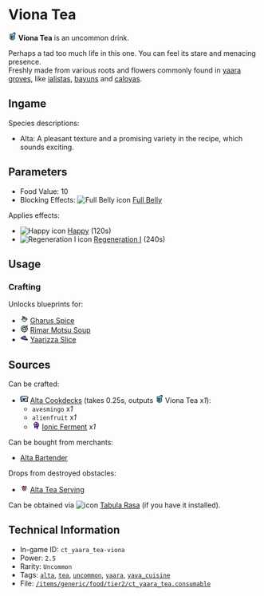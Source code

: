# Viona Tea

<img src="https://raw.githubusercontent.com/Ceterai/Enternia/main/items/generic/food/tier2/ct_yaara_tea.png" alt="Viona Tea icon" loading="lazy" width="auto" height="16px"/> **Viona Tea** is an uncommon drink.

Perhaps a tad too much life in this one. You can feel its stare and menacing presence.  
Freshly made from various roots and flowers commonly found in [yaara groves](https://ceterai.github.io/MyEnternia/Wiki/yaaragroves), like [ialistas](https://ceterai.github.io/MyEnternia/Wiki/ialistas), [bayuns](https://ceterai.github.io/MyEnternia/Wiki/bayuns) and [caloyas](https://ceterai.github.io/MyEnternia/Wiki/caloyas).

## Ingame

Species descriptions:

- Alta: A pleasant texture and a promising variety in the recipe, which sounds exciting.

## Parameters

- Food Value: 10
- Blocking Effects: <img src="https://starbounder.org/mediawiki/images/6/60/Status_Well_Fed.png" alt="Full Belly icon" loading="lazy" width="16px" height="16px"/> [Full Belly](https://starbounder.org/Full_Belly)

Applies effects:

- <img src="https://raw.githubusercontent.com/Ceterai/Enternia/main/animations/emotes/alta/happy.png:1" alt="Happy icon" loading="lazy" width="auto" height="16px"/> [Happy](https://ceterai.github.io/MyEnternia/Wiki/Happy) (120s)
- <img src="https://starbounder.org/mediawiki/images/b/b3/Status_Regeneration.png" alt="Regeneration I icon" loading="lazy" width="16px" height="16px"/> [Regeneration I](https://starbounder.org/Regeneration_(Buff)) (240s)

## Usage

### Crafting

Unlocks blueprints for:

- <img src="https://raw.githubusercontent.com/Ceterai/Enternia/main/items/generic/food/other/ct_gharus_spice.png" alt="Gharus Spice icon" loading="lazy" width="auto" height="16px"/> [Gharus Spice](https://ceterai.github.io/MyEnternia/Wiki/GharusSpice)
- <img src="https://raw.githubusercontent.com/Ceterai/Enternia/main/items/generic/food/tier3/ct_rimar_motsu.png" alt="Rimar Motsu Soup icon" loading="lazy" width="auto" height="16px"/> [Rimar Motsu Soup](https://ceterai.github.io/MyEnternia/Wiki/RimarMotsuSoup)
- <img src="https://raw.githubusercontent.com/Ceterai/Enternia/main/items/generic/food/tier3/ct_yaarizza.png" alt="Yaarizza Slice icon" loading="lazy" width="auto" height="16px"/> [Yaarizza Slice](https://ceterai.github.io/MyEnternia/Wiki/YaarizzaSlice)

## Sources

Can be crafted:

- ![ ](https://raw.githubusercontent.com/Ceterai/Enternia/main/objects/alta/cooking/cookdecks/icon.png) [Alta Cookdecks](https://ceterai.github.io/MyEnternia/Wiki/AltaCookdecks) (takes 0.25s, outputs <img src="https://raw.githubusercontent.com/Ceterai/Enternia/main/items/generic/food/tier2/ct_yaara_tea.png" alt="Viona Tea icon" loading="lazy" width="auto" height="16px"/> Viona Tea x*1*):
  - `avesmingo` x*1*
  - `alienfruit` x*1*
  - <img src="https://raw.githubusercontent.com/Ceterai/Enternia/main/items/generic/produce/ct_ionic_sap.png" alt="Ionic Ferment icon" loading="lazy" width="auto" height="16px"/> [Ionic Ferment](https://ceterai.github.io/MyEnternia/Wiki/IonicFerment) x*1*

Can be bought from merchants:

- [Alta Bartender](https://ceterai.github.io/MyEnternia/Wiki/AltaBartender)

Drops from destroyed obstacles:

- <img src="https://raw.githubusercontent.com/Ceterai/Enternia/main/objects/alta/special/food/tea/icon.png" alt="Alta Tea Serving icon" loading="lazy" width="auto" height="16px"/> [Alta Tea Serving](https://ceterai.github.io/MyEnternia/Wiki/AltaTeaServing)

Can be obtained via <img src="https://steamuserimages-a.akamaihd.net/ugc/263843960696222713/3EC9A7C005541F7D577EBCB8C5736B4EFC9973D6/" alt="icon" width="8" height="12"/> [Tabula Rasa](https://community.playstarbound.com/resources/the-tabula-rasa.3222/) (if you have it installed).

## Technical Information

- In-game ID: `ct_yaara_tea-viona`
- Power: `2.5`
- Rarity: `Uncommon`
- Tags: [`alta`](https://ceterai.github.io/MyEnternia/Wiki/Tags/Alta), [`tea`](https://ceterai.github.io/MyEnternia/Wiki/Tags/Tea), [`uncommon`](https://ceterai.github.io/MyEnternia/Wiki/Tags/Uncommon), [`yaara`](https://ceterai.github.io/MyEnternia/Wiki/Tags/Yaara), [`yava_cuisine`](https://ceterai.github.io/MyEnternia/Wiki/Tags/YavaCuisine)
- File: [`/items/generic/food/tier2/ct_yaara_tea.consumable`](https://github.com/Ceterai/Enternia/blob/main/items/generic/food/tier2/ct_yaara_tea.consumable)
